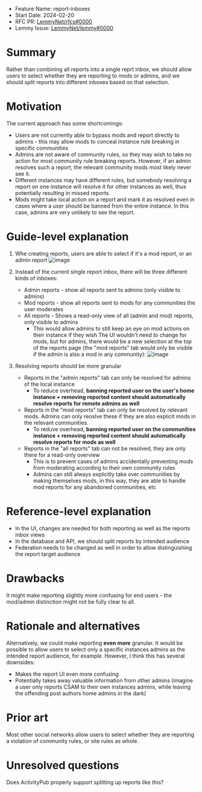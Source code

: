 - Feature Name: report-inboxes
- Start Date: 2024-02-20
- RFC PR: [LemmyNet/rfcs#0000](https://github.com/LemmyNet/rfcs/pull/0000)
- Lemmy Issue: [LemmyNet/lemmy#0000](https://github.com/LemmyNet/lemmy/issues/0000)

# Summary

Rather than combining all reports into a single reprt inbox, we should allow users to select whether they are reporting to mods or admins, and we should split reports into different inboxes based on that selection.

# Motivation

The current approach has some shortcomings:

* Users are not currently able to bypass mods and report directly to admins - this may allow mods to conceal instance rule breaking in specific communities
* Admins are not aware of community rules, so they may wish to take no action for most community rule breaking reports. However, if an admin resolves such a report, the relevant community mods most likely never see it.
* Different instances may have different rules, but somebody resolving a report on one instance will resolve it for other instances as well, thus potentially resulting in missed reports.
* Mods might take local action on a report and mark it as resolved even in cases where a user should be banned from the entire instance. In this case, admins are very unlikely to see the report.

# Guide-level explanation

1. Whe creating reports, users are able to select if it's a mod report, or an admin report
![image](https://github.com/sunaurus/lemmy-rfcs/assets/5356547/9a21b527-6c88-4024-b287-3371d77688f4)

2. Instead of the current single report inbox, there will be three different kinds of inboxes:
   * Admin reports - show all reports sent to admins (only visible to admins)
   * Mod reports - show all reports sent to mods for any communities the user moderates
   * All reports - Shows a read-only view of all (admin and mod) reports, only visible to admins
       * This would allow admins to still keep an eye on mod actions on their instance if they wish
The UI wouldn't need to change for mods, but for admins, there would be a new selection at the top of the reports page (the "mod reports" tab would only be visible if the admin is also a mod in any community):
![image](https://github.com/sunaurus/lemmy-rfcs/assets/5356547/cc4ad68c-6e85-4cd9-b324-131c06951cb3)

3. Resolving reports should be more granular
   * Reports in the "admin reports" tab can only be resolved for admins of the local instance
       * To reduce overhead, **banning reported user on the user's home instance + removing reported content should automatically resolve reports for remote admins as well**
   * Reports in the "mod reports" tab can only be resolved by relevant mods. Admins can only reoslve these if they are also explicit mods in the relevant communities.
       * To reduve overhead, **banning reported user on the communities instance + removing reported content should automatically resolve reports for mods as well**
   * Reports in the "all reports" tab can not be resolved, they are only there for a read-only overview
       * This is to prevent cases of admins accidentally preventing mods from moderating according to their own community rules
       * Admins can still always explicitly take over communities by making themselves mods, in this way, they are able to handle mod reports for any abandoned communities, etc


# Reference-level explanation

* In the UI, changes are needed for both reporting as well as the reports inbox views
* In the database and API, we should split reports by intended audience
* Federation needs to be changed as well in order to allow distinguishing the report target audience

# Drawbacks

It might make reporting slightly more confusing for end users - the mod/admin distinction might not be fully clear to all.

# Rationale and alternatives

Alternatively, we could make reporting **even more** granular. It would be possible to allow users to select only a specific instances admins as the intended report audience, for example.
However, I think this has several downsides:
* Makes the report UI even more confusing
* Potentially takes away valuable information from other admins (imagine a user only reports CSAM to their own instances admins, while leaving the offending post authors home admins in the dark)

# Prior art

Most other social networks allow users to select whether they are reporting a violation of community rules, or site rules as whole.

# Unresolved questions

Does ActivityPub properly support splitting up reports like this?
